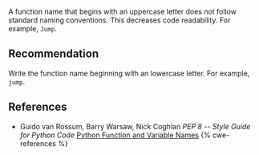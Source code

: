 A function name that begins with an uppercase letter does not follow standard naming conventions. This decreases code readability. For example, `Jump`.


## Recommendation
Write the function name beginning with an lowercase letter. For example, `jump`.


## References
* Guido van Rossum, Barry Warsaw, Nick Coghlan *PEP 8 -- Style Guide for Python Code* [Python Function and Variable Names](https://www.python.org/dev/peps/pep-0008/#function-and-variable-names)
{% cwe-references %}
